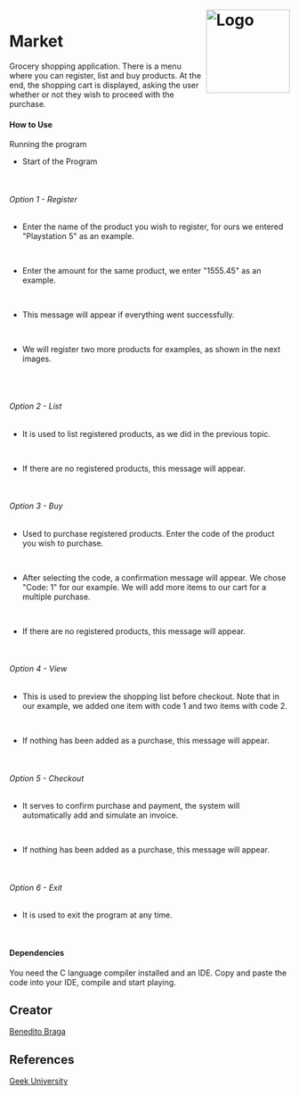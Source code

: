 <h1 align="left">Market<a href="https://www.geekuniversity.com.br/"><img align="right" style="margin-top: -40px;" src="images/logo01.jpeg" alt="Logo" width="150"></a></h1>


Grocery shopping application. There is a menu where you can register, list and buy products. At the end, the shopping cart is displayed, asking the user whether or not they wish to proceed with the purchase.

#### How to Use 

Running the program
- Start of the Program
<div ><img alt="" src="images/run-01.png"></div>
<br>

###### Option 1 - Register
 - Enter the name of the product you wish to register, for ours we entered "Playstation 5" as an example.
<div ><img alt="" src="images/option-01-name.png"></div>
<br>

 - Enter the amount for the same product, we enter "1555.45" as an example.
<div ><img alt="" src="images/option-01-price.png"></div>
<br>

 - This message will appear if everything went successfully.
<div ><img alt="" src="images/option-01-sucess.png"></div>
<br>

 - We will register two more products for examples, as shown in the next images.
<div ><img alt="" src="images/option-01-xbox.png"></div>
<br>
 <div ><img alt="" src="images/option-01-nitendo.png"></div>
<br>

 ###### Option 2 - List
 - It is used to list registered products, as we did in the previous topic.
<div ><img alt="" src="images/option-02.png"></div>
<br>

 - If there are no registered products, this message will appear.
<div ><img alt="" src="images/no-registered.png"></div>
<br>
 
 ###### Option 3 - Buy
 - Used to purchase registered products. Enter the code of the product you wish to purchase.
<div ><img alt="" src="images/option-03-buy.png"></div>
<br>

- After selecting the code, a confirmation message will appear. We chose "Code: 1" for our example. We will add more items to our cart for a multiple purchase.
<div ><img alt="" src="images/option-03-confirmation.png"></div>
<br>

 - If there are no registered products, this message will appear.
<div ><img alt="" src="images/no-products.png"></div>
<br>

 
 ###### Option 4 - View
 - This is used to preview the shopping list before checkout. Note that in our example, we added one item with code 1 and two items with code 2.
<div ><img alt="" src="images/option-04.png"></div>
<br>

- If nothing has been added as a purchase, this message will appear.
<div ><img alt="" src="images/empty-cart.png"></div>
<br>

 ###### Option 5 - Checkout
 - It serves to confirm purchase and payment, the system will automatically add and simulate an invoice.
<div ><img alt="" src="images/option-05.png"></div>
<br>

- If nothing has been added as a purchase, this message will appear.
<div ><img alt="" src="images/option-05-empty.png"></div>
<br>


 ###### Option 6 - Exit
 - It is used to exit the program at any time.
<div ><img alt="" src="images/option-06.png"></div>
<br>

#### Dependencies

You need the C language compiler installed and an IDE. Copy and paste the code into your IDE, compile and start playing.

## Creator

[Benedito Braga](https://www.linkedin.com/in/beneditobarroso "Meet the Creator.")

## References

[Geek University](https://www.geekuniversity.com.br/ "Access the course content here.")